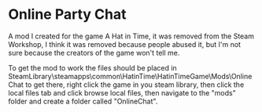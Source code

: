 # Online Party Chat
A mod I created for the game A Hat in Time, it was removed from the Steam Workshop, I think it was removed because people abused it, but I'm not sure because the creators of the game won't tell me.

To get the mod to work the files should be placed in SteamLibrary\steamapps\common\HatinTime\HatinTimeGame\Mods\OnlineChat
to get there, right click the game in you steam library, then click the local files tab and click browse local files, then navigate to the "mods" folder and create a folder called "OnlineChat".
